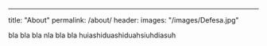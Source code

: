 ---
title: "About"
permalink: /about/
header:
  images: "/images/Defesa.jpg"


  bla bla bla nla bla bla huiashiduashiduahsiuhdiasuh
